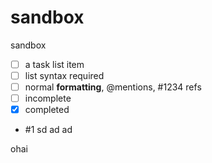 sandbox
=======

sandbox

- [ ] a task list item
- [ ] list syntax required
- [ ] normal **formatting**, @mentions, #1234 refs
- [ ] incomplete
- [x] completed
- #1 sd ad ad

ohai
